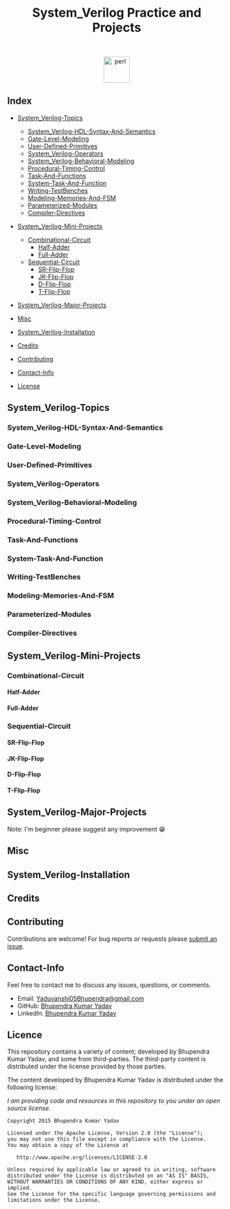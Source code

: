 <h1 align="center">System_Verilog Practice and Projects</h1>
<br/>
<p align="center">
  <img src="https://blogs.sw.siemens.com/wp-content/uploads/sites/54/2020/07/SystemVerilog-.png" alt="perl" width="60" height="60"/>
</p>


## Index

* [System_Verilog-Topics](#System_Verilog-Topics)
    * [System_Verilog-HDL-Syntax-And-Semantics](#System_Verilog-HDL-Syntax-And-Semantics)
    * [Gate-Level-Modeling](#Gate-Level-Modeling)
    * [User-Defined-Primitives](#User-Defined-Primitives)
    * [System_Verilog-Operators](#Verilog-Operators)
    * [System_Verilog-Behavioral-Modeling](#System_Verilog-Behavioral-Modeling)
    * [Procedural-Timing-Control](#Procedural-Timing-Control)
    * [Task-And-Functions](#Task-And-Functions)
    * [System-Task-And-Function](#System-Task-And-Function)
    * [Writing-TestBenches](#Writing-TestBenches)
    * [Modeling-Memories-And-FSM](#Modeling-Memories-And-FSM)
    * [Parameterized-Modules](#Parameterized-Modules)
    * [Compiler-Directives](#Compiler-Directives)
    
    
* [System_Verilog-Mini-Projects](#System_Verilog-Mini-Projects)
    * [Combinational-Circuit](#Combinational-Circuit)
       * [Half-Adder](#Half-Adder)
       * [Full-Adder](#Full-Adder)
    * [Sequential-Circuit](#Sequential-Circuit)
       * [SR-Flip-Flop](#SR-Flip-Flop)
       * [JK-Flip-Flop](#JK-Flip-Flop)
       * [D-Flip-Flop](#D-Flip-Flop)
       * [T-Flip-Flop](#T-Flip-Flop)

* [System_Verilog-Major-Projects](#System_Verilog-Major-Projects)

* [Misc](#Misc)
* [System_Verilog-Installation](#System_Verilog-Installation)
* [Credits](#Credits)
* [Contributing](#Contributing)
* [Contact-Info](#Contact-Info)
* [License](#License)

## System_Verilog-Topics
### System_Verilog-HDL-Syntax-And-Semantics
### Gate-Level-Modeling
### User-Defined-Primitives
### System_Verilog-Operators
### System_Verilog-Behavioral-Modeling
### Procedural-Timing-Control
### Task-And-Functions
### System-Task-And-Function
### Writing-TestBenches
### Modeling-Memories-And-FSM
### Parameterized-Modules
### Compiler-Directives
    
    
## System_Verilog-Mini-Projects
### Combinational-Circuit
#### Half-Adder
#### Full-Adder
### Sequential-Circuit
#### SR-Flip-Flop
#### JK-Flip-Flop
#### D-Flip-Flop
#### T-Flip-Flop

## System_Verilog-Major-Projects


Note: I'm beginner please suggest any improvement :grin:

## Misc

## System_Verilog-Installation

## Credits

## Contributing

Contributions are welcome!  For bug reports or requests please [submit an issue](https://github.com/Yaduvanshi05Bhupendra/System_Verilog/issues).

## Contact-Info

Feel free to contact me to discuss any issues, questions, or comments.

* Email: [Yaduvanshi05Bhupendra@gmail.com](mailto:Yaduvanshi05Bhupendra@gmail.com)
* GitHub: [Bhupendra Kumar Yadav](https://github.com/Yaduvanshi05Bhupendra)
* LinkedIn: [Bhupendra Kumar Yadav](https://www.linkedin.com/in/yaduvanshi05bhupendra)

## Licence

This repository contains a variety of content; developed by Bhupendra Kumar Yadav, and some from third-parties.  The third-party content is distributed under the license provided by those parties.

The content developed by Bhupendra Kumar Yadav is distributed under the following license:

*I am providing code and resources in this repository to you under an open source license.*

    Copyright 2015 Bhupendra Kumar Yadav

    Licensed under the Apache License, Version 2.0 (the "License");
    you may not use this file except in compliance with the License.
    You may obtain a copy of the License at

       http://www.apache.org/licenses/LICENSE-2.0

    Unless required by applicable law or agreed to in writing, software
    distributed under the License is distributed on an "AS IS" BASIS,
    WITHOUT WARRANTIES OR CONDITIONS OF ANY KIND, either express or implied.
    See the License for the specific language governing permissions and
    limitations under the License.
